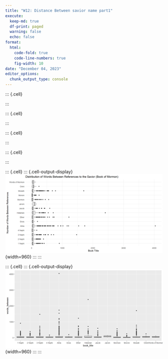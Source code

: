 ```yaml
---
title: "W12: Distance Between savior name part1"
execute:
  keep-md: true
  df-print: paged
  warning: false
  echo: false
format:
  html:
    code-fold: true
    code-line-numbers: true
    fig-width: 10
date: "December 04, 2023"
editor_options: 
  chunk_output_type: console
---
```



::: {.cell}

:::

::: {.cell}

:::

::: {.cell}

:::

::: {.cell}

:::

::: {.cell}
::: {.cell-output-display}
![](Distance_Between_Savior_Name_part1_files/figure-html/unnamed-chunk-5-1.png){width=960}
:::
:::

::: {.cell}
::: {.cell-output-display}
![](Distance_Between_Savior_Name_part1_files/figure-html/unnamed-chunk-6-1.png){width=960}
:::
:::
